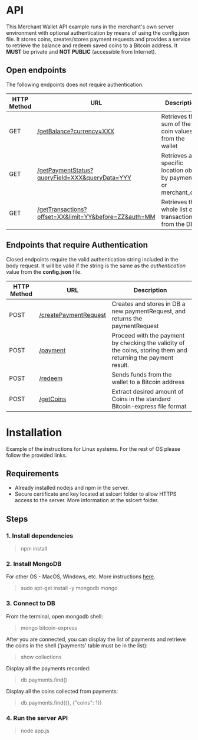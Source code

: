 # API

This Merchant Wallet API example runs in the merchant's own server environment with optional authentication by means of using the config.json file. It stores coins, creates/stores payment requests and provides a service to retrieve the balance and redeem saved coins to a Bitcoin address. It **MUST** be private and **NOT PUBLIC** (accessible from Internet).

## Open endpoints

The following endpoints does not require authentication.

| HTTP Method        | URL           | Description  |
| ------------- |-------------| -----|
| GET | [/getBalance?currency=XXX](docs/getBalance.md) | Retrieves the sum of the coin values from the wallet |
| GET | [/getPaymentStatus?queryField=XXX&queryData=YYY](docs/getPaymentStatus.md) | Retrieves a specific location object by payment_id or merchant_data |
| GET | [/getTransactions?offset=XX&limit=YY&before=ZZ&auth=MM](docs/getTransactions.md) | Retrieves the whole list of transactions from the DB |

## Endpoints that require Authentication

Closed endpoints require the valid authentication string included in the body request. It will be valid if the string is the same as the *authentication* value from the **config.json** file.

| HTTP Method        | URL           | Description  |
| ------------- |-------------| -----|
| POST | [/createPaymentRequest](docs/createPaymentRequest.md) | Creates and stores in DB a new paymentRequest, and returns the paymentRequest |
| POST | [/payment](docs/payment.md) | Proceed with the payment by checking the validity of the coins, storing them and returning the payment result. |
| POST | [/redeem](docs/redeem.md) | Sends funds from the wallet to a Bitcoin address |
| POST | [/getCoins](docs/getCoins.md) | Extract desired amount of Coins in the standard Bitcoin-express file format |


# Installation

Example of the instructions for Linux systems. For the rest of OS please follow the provided links.

## Requirements

- Already installed nodejs and npm in the server.
- Secure certificate and key located at sslcert folder to allow HTTPS access to the server. More information at the sslcert folder.

## Steps

### 1. Install dependencies

> npm install


### 2. Install MongoDB

For other OS - MacOS, Windows, etc. More instructions [here](https://docs.mongodb.com/manual/installation/).

> sudo apt-get install -y mongodb
> mongo


### 3. Connect to DB

From the terminal, open mongodb shell:

> mongo bitcoin-express

After you are connected, you can display the list of payments and retrieve the coins in the shell ('payments' table must be in the list):

> show collections

Display all the payments recorded:

> db.payments.find()

Display all the coins collected from payments:

> db.payments.find({}, {"coins": 1})


### 4. Run the server API

> node app.js


